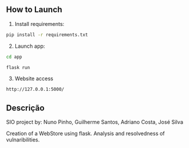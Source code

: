 ## How to Launch

1. Install requirements:
```bash
pip install -r requirements.txt
```

2. Launch app:
```bash
cd app
```
```bash
flask run
```

3. Website access
```bash
http://127.0.0.1:5000/
```

## Descrição
SIO project by: Nuno Pinho, Guilherme Santos, Adriano Costa, José Silva

Creation of a WebStore using flask. Analysis and resolvedness of vulnaribilities.



